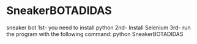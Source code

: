 # SneakerBOTADIDAS
sneaker bot
 1st- you need to install python
 2nd- Install Selenium
 3rd- run the program with the following command: python SneakerBOTADIDAS
